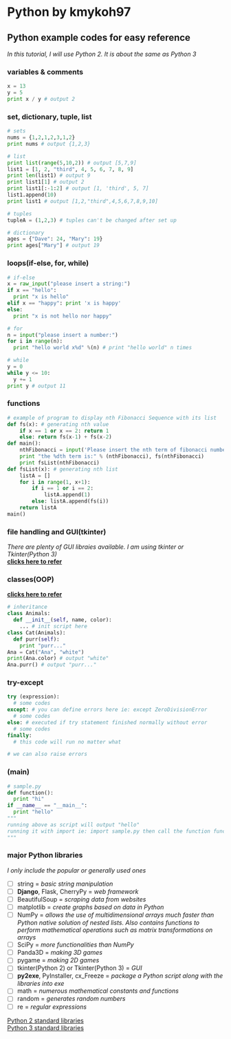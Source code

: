 # Python by kmykoh97

## Python example codes for easy reference

*In this tutorial, I will use Python 2. It is about the same as Python 3*

### variables & comments
```python
x = 13
y = 5
print x / y # output 2
```

### set, dictionary, tuple, list
```python
# sets
nums = {1,2,1,2,3,1,2}
print nums # output {1,2,3}

# list
print list(range(5,10,2)) # output [5,7,9]
list1 = [1, 2, "third", 4, 5, 6, 7, 8, 9]
print len(list1) # output 9
print list1[1] # output 2
print list1[:-1:2] # output [1, 'third', 5, 7]
list1.append(10)
print list1 # output [1,2,"third",4,5,6,7,8,9,10]

# tuples
tupleA = (1,2,3) # tuples can't be changed after set up

# dictionary
ages = {"Dave": 24, "Mary": 19}
print ages["Mary"] # output 19
```

### loops(if-else, for, while)
```python
# if-else
x = raw_input("please insert a string:")
if x == "hello":
  print "x is hello"
elif x == "happy": print 'x is happy'
else:
  print "x is not hello nor happy"

# for
n = input("please insert a number:")
for i in range(n):
  print "hello world x%d" %(n) # print "hello world" n times

# while
y = 0
while y <= 10:
  y += 1
print y # output 11
```

### functions
```python
# example of program to display nth Fibonacci Sequence with its list
def fs(x): # generating nth value
    if x == 1 or x == 2: return 1
    else: return fs(x-1) + fs(x-2)
def main():
    nthFibonacci = input('Please insert the nth term of fibonacci number you want to find:')
    print "the %dth term is:" % (nthFibonacci), fs(nthFibonacci)
    print fsList(nthFibonacci)
def fsList(x): # generating nth list
    listA = []
    for i in range(1, x+1):
        if i == 1 or i == 2:
            listA.append(1)
        else: listA.append(fs(i))
    return listA
main()
```

### file handling and GUI(tkinter)
*There are plenty of GUI libraies available. I am using tkinter or Tkinter(Python 3)*  
**[clicks here to refer](https://github.com/kmykoh97/SJTU/blob/master/School/2017%E4%B8%8A%E6%9C%BA/3rd%20lesson/1.py)**

### classes(OOP)
**[clicks here to refer](https://github.com/kmykoh97/hobby/blob/master/fun/python/blackJack.py)**  
```python
# inheritance
class Animals:
  def __init__(self, name, color):
    ... # init script here
class Cat(Animals):
  def purr(self):
    print "purr..."
Ana = Cat("Ana", "white")
print(Ana.color) # output "white"
Ana.purr() # output "purr..."
```

### try-except
```python
try (expression):
  # some codes
except: # you can define errors here ie: except ZeroDivisionError
  # some codes
else: # executed if try statement finished normally without error
  # some codes
finally:
  # this code will run no matter what

# we can also raise errors
```

### (__main__)
```python
# sample.py
def function():
  print "hi"
if __name__ == "__main__":
  print "hello"
"""
running above as script will output "hello"
running it with import ie: import sample.py then call the function function() will output "hi"
"""
```

### major Python libraries
*I only include the popular or generally used ones*

- [ ] string = *basic string manipulation*
- [ ] **Django**, Flask, CherryPy = *web framework*
- [ ] BeautifulSoup = *scraping data from websites*
- [ ] matplotlib = *create graphs based on data in Python*
- [ ] NumPy = *allows the use of multidimensional arrays much faster than Python native solution of nested lists. Also contains functions to perform mathematical operations such as matrix transformations on arrays*
- [ ] SciPy = *more functionalities than NumPy*
- [ ] Panda3D = *making 3D games*
- [ ] pygame = *making 2D games*
- [ ] tkinter(Python 2) or Tkinter(Python 3) = *GUI*
- [ ] **py2exe**, PyInstaller, cx_Freeze = *package a Python script along with the libraries into exe*
- [ ] math = *numerous mathematical constants and functions*
- [ ] random = *generates random numbers*
- [ ] re = *regular expressions*

[Python 2 standard libraries](https://docs.python.org/2/library/index.html)  
[Python 3 standard libraries](https://docs.python.org/3/library/index.html)
